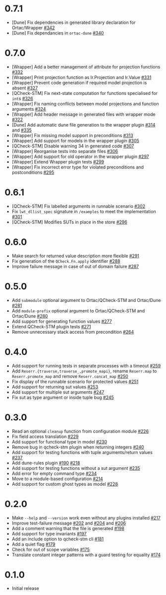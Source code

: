 # 0.7.1

- [Dune] Fix dependencies in generated library declaration for Ortac/Wrapper
  [\#342](https://github.com/ocaml-gospel/ortac/pull/342)
- [Dune] Fix dependancies in `ortac-dune`
  [\#340](https://github.com/ocaml-gospel/ortac/pull/340)

# 0.7.0

- [Wrapper] Add a better management of attribute for projection functions
  [\#332](https://github.com/ocaml-gospel/ortac/pull/332)
- [Wrapper] Print projection function as Ir.Projection and Ir.Value
  [\#331](https://github.com/ocaml-gospel/ortac/pull/331)
- [Wrapper] Prevent code generation if required model projection is absent
  [\#327](https://github.com/ocaml-gospel/ortac/pull/327)
- [QCheck-STM] Fix next-state computation for functions specialised for `int`s
  [\#326](https://github.com/ocaml-gospel/ortac/pull/326)
- [Wrapper] Fix naming conflicts between model projections and function arguments
  [\#324](https://github.com/ocaml-gospel/ortac/pull/324)
- [Wrapper] Add header message in generated files with wrapper mode
  [\#322](https://github.com/ocaml-gospel/ortac/pull/322)
- [Dune] Add automatic dune file generation to the wrapper plugin
  [\#314](https://github.com/ocaml-gospel/ortac/pull/314) and
  [\#335](https://github.com/ocaml-gospel/ortac/pull/335)
- [Wrapper] Fix missing model support in preconditions
  [\#313](https://github.com/ocaml-gospel/ortac/pull/313)
- [Wrapper] Add support for models in the wrapper plugin
  [\#305](https://github.com/ocaml-gospel/ortac/pull/305)
- [QCheck-STM] Disable warning 34 in generated code
  [\#307](https://github.com/ocaml-gospel/ortac/pull/307)
- [Wrapper] Reorganise tests into separate files
  [\#306](https://github.com/ocaml-gospel/ortac/pull/306)
- [Wrapper] Add support for old operator in the wrapper plugin
  [\#297](https://github.com/ocaml-gospel/ortac/pull/297)
- [Wrapper] Extend Wrapper plugin tests
  [\#299](https://github.com/ocaml-gospel/ortac/pull/299)
- [Wrapper] Fix incorrect error type for violated preconditions and
  postconditions
  [\#295](https://github.com/ocaml-gospel/ortac/pull/295)

# 0.6.1

- [QCheck-STM] Fix labelled arguments in runnable scenario
  [\#302](https://github.com/ocaml-gospel/ortac/pull/300)
- Fix `lwt_dllist_spec` signature in `/examples` to meet the implementation
  [\#301](https://github.com/ocaml-gospel/ortac/pull/301/)
- [QCheck-STM] Modifies SUTs in place in the store
  [\#296](https://github.com/ocaml-gospel/ortac/pull/296)

# 0.6.0

- Make search for returned value description more flexible
  [\#291](https://github.com/ocaml-gospel/ortac/pull/291)
- Fix generation of the `QCheck.Fn.apply` identifier
  [\#288](https://github.com/ocaml-gospel/ortac/pull/288)
- Improve failure message in case of out of domain failure
  [\#287](https://github.com/ocaml-gospel/ortac/pull/287)

# 0.5.0

- Add `submodule` optional argument to Ortac/QCheck-STM and Ortac/Dune
  [\#281](https://github.com/ocaml-gospel/ortac/pull/281)
- Add `module-prefix` optional argument to Ortac/QCheck-STM and Ortac/Dune
  [\#280](https://github.com/ocaml-gospel/ortac/pull/280)
- Add support for generating function values
  [\#277](https://github.com/ocaml-gospel/ortac/pull/277)
- Extend QCheck-STM plugin tests
  [\#271](https://github.com/ocaml-gospel/ortac/pull/271)
- Remove unnecessary stack access from precondition
  [\#264](https://github.com/ocaml-gospel/ortac/pull/264)

# 0.4.0

- Add support for running tests in separate processes with a timeout
  [\#259](https://github.com/ocaml-gospel/ortac/pull/259)
- Add `Reserr.{traverse,traverse_,promote_mapi}`, rename `Reserr.map` to
  `Reserr.promote_map` and remove `Reserr.concat_map`
  [\#250](https://github.com/ocaml-gospel/ortac/pull/250)
- Fix display of the runnable scenario for protected values
  [\#251](https://github.com/ocaml-gospel/ortac/pull/251)
- Add support for returning sut values
  [\#253](https://github.com/ocaml-gospel/ortac/pull/253)
- Add support for multiple sut arguments
  [\#247](https://github.com/ocaml-gospel/ortac/pull/247)
- Fix sut as type argument or inside tuple bug
  [\#245](https://github.com/ocaml-gospel/ortac/pull/245)

# 0.3.0

- Read an optional `cleanup` function from configuration module
  [\#226](https://github.com/ocaml-gospel/ortac/pull/226)
- Fix field access translation
  [\#229](https://github.com/ocaml-gospel/ortac/pull/229)
- Add support for functional type in model
  [\#230](https://github.com/ocaml-gospel/ortac/pull/230)
- Remove bug in qcheck-stm plugin when returning integers
  [\#240](https://github.com/ocaml-gospel/ortac/pull/240)
- Add support for testing functions with tuple arguments/return values
  [\#237](https://github.com/ocaml-gospel/ortac/pull/237)
- Add dune-rules plugin
  [\#190](https://github.com/ocaml-gospel/ortac/pull/190)
  [\#218](https://github.com/ocaml-gospel/ortac/pull/218)
- Add support for testing functions without a sut argument
  [\#235](https://github.com/ocaml-gospel/ortac/pull/235)
- Add error for empty command type
  [\#234](https://github.com/ocaml-gospel/ortac/pull/234)
- Move to a module-based configuration
  [\#214](https://github.com/ocaml-gospel/ortac/pull/214)
- Add support for custom ghost types as model
  [\#228](https://github.com/ocaml-gospel/ortac/pull/228)

# 0.2.0

- Make `--help` and `--version` work even without any plugins installed
  [\#217](https://github.com/ocaml-gospel/ortac/pull/217)
- Improve test-failure message
  [\#202](https://github.com/ocaml-gospel/ortac/pull/202) and
  [\#204](https://github.com/ocaml-gospel/ortac/pull/204) and
  [\#206](https://github.com/ocaml-gospel/ortac/pull/206)
- Add a comment warning that the file is generated
  [\#198](https://github.com/ocaml-gospel/ortac/pull/198)
- Add support for type invariants
  [\#197](https://github.com/ocaml-gospel/ortac/pull/197)
- Add an include option to qcheck-stm cli
  [\#181](https://github.com/ocaml-gospel/ortac/pull/181)
- Add a quiet flag
  [\#179](https://github.com/ocaml-gospel/ortac/pull/179)
- Check for out of scope variables
  [\#175](https://github.com/ocaml-gospel/ortac/pull/175)
- Translate constant integer patterns with a guard testing for equality
  [\#174](https://github.com/ocaml-gospel/ortac/pull/174)

# 0.1.0

- Initial release
